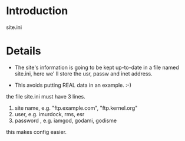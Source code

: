 # Introduction #

site.ini


# Details #


  * The site's information is going to be kept up-to-date in a file named site.ini, here we' ll store the usr, passw and inet address.

  * This avoids putting REAL data in an example. :-)

the file site.ini must have 3 lines.
  1. site name, e.g. "ftp.example.com", "ftp.kernel.org"
  1. user, e.g. imurdock, rms, esr
  1. password , e.g. iamgod, godami, godisme

this makes config easier.